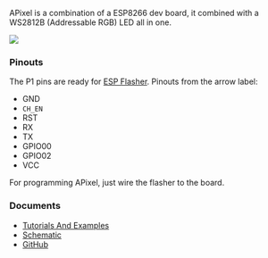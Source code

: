 APixel is a combination of a ESP8266 dev board, it combined with a
WS2812B (Addressable RGB) LED all in one.

<img src="https://i1.aprbrother.com/apixel-3.jpg-320.jpg">

### Pinouts

The P1 pins are ready for [ESP Flasher](ESP_Flasher.md). Pinouts from the arrow label:

  - GND
  - `CH_EN`
  - RST
  - RX
  - TX
  - GPIO00
  - GPIO02
  - VCC

For programming APixel, just wire the flasher to the board.

### Documents

  - [Tutorials And Examples](APixel_Tutorial.md)
  - [Schematic](https://github.com/AprilBrother/APixel/blob/master/hardware/schematic.pdf)
  - [GitHub](https://github.com/AprilBrother/APixel)
